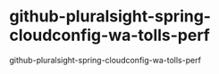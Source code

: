 # github-pluralsight-spring-cloudconfig-wa-tolls-perf
github-pluralsight-spring-cloudconfig-wa-tolls-perf
